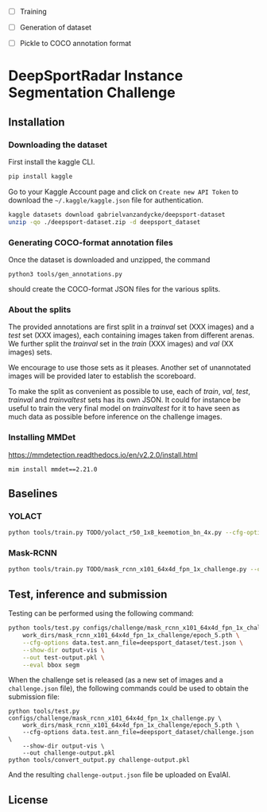 - [ ] Training
- [ ] Generation of dataset
- [ ] Pickle to COCO annotation format


# DeepSportRadar Instance Segmentation Challenge

## Installation

### Downloading the dataset

First install the kaggle CLI.

```bash
pip install kaggle
```

Go to your Kaggle Account page and click on `Create new API Token` to download the `~/.kaggle/kaggle.json` file for authentication.

```bash
kaggle datasets download gabrielvanzandycke/deepsport-dataset
unzip -qo ./deepsport-dataset.zip -d deepsport_dataset
```

### Generating COCO-format annotation files

Once the dataset is downloaded and unzipped, the command

```
python3 tools/gen_annotations.py
```

should create the COCO-format JSON files for the various splits.

### About the splits

The provided annotations are first split in a *trainval* set (XXX images) and a *test* set (XXX images), each containing images taken from different arenas. We further split the *trainval* set in the *train* (XXX images) and *val* (XX images) sets.

We encourage to use those sets as it pleases. Another set of unannotated images will be provided later to establish the scoreboard.

To make the split as convenient as possible to use, each of *train*, *val*, *test*, *trainval* and *trainvaltest* sets has its own JSON. It could for instance be useful to train the very final model on *trainvaltest* for it to have seen as much data as possible before inference on the challenge images.

### Installing MMDet

https://mmdetection.readthedocs.io/en/v2.2.0/install.html


```
mim install mmdet==2.21.0
```

## Baselines

### YOLACT

```bash
python tools/train.py TODO/yolact_r50_1x8_keemotion_bn_4x.py --cfg-options optimizer.lr=0.003
```

### Mask-RCNN

```bash
python tools/train.py TODO/mask_rcnn_x101_64x4d_fpn_1x_challenge.py --cfg-options optimizer.lr=0.003
```

## Test, inference and submission

Testing can be performed using the following command:

```bash
python tools/test.py configs/challenge/mask_rcnn_x101_64x4d_fpn_1x_challenge.py \
    work_dirs/mask_rcnn_x101_64x4d_fpn_1x_challenge/epoch_5.pth \
    --cfg-options data.test.ann_file=deepsport_dataset/test.json \
    --show-dir output-vis \
    --out test-output.pkl \
    --eval bbox segm
```

When the challenge set is released (as a new set of images and a `challenge.json` file), the following commands could be used to obtain the submission file:

```
python tools/test.py configs/challenge/mask_rcnn_x101_64x4d_fpn_1x_challenge.py \
    work_dirs/mask_rcnn_x101_64x4d_fpn_1x_challenge/epoch_5.pth \
    --cfg-options data.test.ann_file=deepsport_dataset/challenge.json \
    --show-dir output-vis \
    --out challenge-output.pkl
python tools/convert_output.py challenge-output.pkl
```

And the resulting `challenge-output.json` file be uploaded on EvalAI.

## License